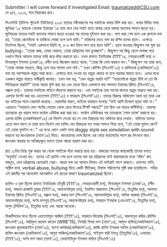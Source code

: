 Submitter: I will come forward if investigated
Email: traumatized@CSU.com
মে ৪/৫, ২০১৬, শবে মিরাজের রাত।

সিএসইউ (চিটাগং স্টুডেন্ট ইউনিয়ন) ২০১৫ ব্যাচের নবীনবরণের পর সবাইকে খাবার বিলি করা হয়। খাবার বিলির সময় জুনিয়র ’১৫ ব্যাচকে সেকেন্ড ইয়ারের ’১৪ ব্যাচ বলে দেয় সবাই যাতে খাবার খেয়ে আবার ক্যাফের সামনে জড়ো হয়।
জুনিয়রের ব্যাচের সবাই ক্যাফের সামনে জড়ো হওয়ার পর তাদের দুইভাগ করা হয়। ভাগ করা শেষ হলে এক গ্রুপকে বলা হয়, “তোরা কোনদিকে না তাকিয়ে সোজা হলে চলে যাবি।” বাকিদের যেতে বলা হয় রশিদ হলের ছাদে। এক্ষেত্রে নির্দেশনা ছিলো, “সবাই একসাথে উঠবি না, ৪-৫ জন মিলে ভাগ হয়ে ছাদে যাবি”।
ছাদে যাওয়ার কিছুক্ষন পর শুরু হয় bullying। “তোরা ধ্বজ, তোরা বেয়াদব, তোরা চট্টগ্রামের নাম ডুবাচ্ছস”। কিছুক্ষণ পর কিছু ছেলে নামাজ পরে ওখানে ফিরে আসলে তাদের সারি করে দাঁড়া করানো হয়। তখন রাফাত ইমতিয়াজ (ইইই’১৪, সোহরাওয়ার্দী হল) ও মিনহাজুল ইসলাম (মেকা’১৪, রশীদ হল) জিজ্ঞেস করতে থাকে, “তোরা কি দোষ করছস বল।” কিচ্ছুক্ষণ পর তারা বলে, “তোরা নামাজ পড়ছস, কিন্তু এসে মাত্র সালাম দেস নাই।” তখন কৌশিদ (সিএসই’১৫) ও রাফিদকে (কেমিক্যাল’১৫) বলা হয় পরস্পরকে থাপ্পড় মারা জন্য। এক্ষেত্রে বলে দেওয়া হয় থাপ্পড় জোরে না হলে বারবার মারতে হবে। এদের মধ্যে একজন থাপ্পড় মারতে অস্বীকৃতি জানায়। তখন বলা হয়, “কেন থাপ্পড় মারবি না?” “ব্যাচমেটকে থাপ্পড় দিবি না তো কি সিনিয়রকে মারবি?” তাকে আরো বুলি করা হয় এবং তাকে মিয়ে একপাশে যায় সাদমান ইয়াসার রিদিত (সিএসই’১৪, নজ্রুল হল)।
তারপর সবাইকে লাইনে দাঁড়ানো করানো হয়। এবং সবাইকে তার পাশের জনকে থাপ্পড় মারতে বলা হয়। 
এরপরে টার্গেট করা হয় এহতেশাম (ইইই’১৫) ও ফারহান (সিএসই’১৫)। তাদের বিরুদ্ধে অভিযোগ আনা হয় তারা এক বড় ভাইয়ের সাথে বেয়াদবি করেছে। বেয়াদবির কারণ, ভাইকে ফারহান বলেছে “ভাই আমি হিপহপ ছাড়া নাচি না।” এছাড়াও “ফারহান কেন শার্টের বোতাম খোলা রেখে ভিতরে টিশার্ট পরছে?” (যা ছিল ওর নাচের কস্টিউম)। তারপর তাদেরকে খুব খারাপ ভাবে ভার্বাল এবিউজ করা করা হয়। ভার্বাল এবিউজের পর তাদেরকে ‘পোল ড্যান্স’ করানো হয়।
এরপর হামিদ (মেকানিক্যাল’১৫) কে নির্দেশ দেওয়া হয় সে যেন হিজড়ার মত অভিনয় করে দেখায়। অভিনয় তাদের এতো ভাল লাগে যে তারা বলে নির্দেশ দেয় হামিদ যেন হিজড়ার মত সবার সামনে গিয়ে বলে, “এই তোরা ঘুমাস কেন? এই তোরা ঘুমাইস না।”
এর মধ্যে কোন একটা সময় doggy style sex simulation with sound করানো হয় জাওয়াদকে (ন্যাম’১৫) দিয়ে। জাওয়াদের দোষ ছিলো এক মেয়ে ব্যাচমেটের পাশে রঙ উৎসবে নাচা। জাওয়াদ বারবার তা অনিচ্ছাকৃত বললে তাকে আরো হ্যারাস করা হয়।

রাত ১১টায় টর্চার শুরু করার পর থেকে সবাইকে দাঁড়া করায়ে রাখা হয়। ফজরের সময়ের কাছাকাছি তাদের বসতে ‘অনুমতি’ দেওয়া হয়। তাদের এই র‍্যাগিং শেষ হলে তাদের বলা হয় চট্টগ্রামের ভাই বারাদারদের মধ্যে ‘বন্ডিং’ কত মজবুত, কেন চট্টগ্রামের ছেলেরাই সেরা। আরো বলা হয় আপদে বিপদে এই ভাইরাই পাশে থাকবে।
ক্রমাগত গালি, অশ্লীল কথা, verbal abuse, bullying দিয়ে একটি ভীতিকর, বিষাক্ত পরিবেশের সৃষ্টি করা হয়েছিলো। পবিত্র এই রজনীর পর অনেকেই অনেকদিন এই রাতের কারণে traumatized ছিলো।

র‍্যাগিং-এ যুক্ত ছিলো রাফাত ইমতিয়াজ চৌধুরী (ইইই’১৪, সোহরাওয়ার্দী হল), মিনহাজুল ইসলাম (মেকা’১৪, রশীদ হল), ফজলে রাব্বানি তুষার (ইইই’১৪, আহসানউল্লাহ হল), ইয়াসিন আরাফাত (সিএসই’১৪, তিতুমির হল), সাদমান ইয়াসার রিদিত (সিএসই’১৪, নজ্রুল হল), অজয় দাশ (সিএসই’১৪, আহসানউল্লাহ হল), অনিক সরকার (সিএসই’১৪, আহসানউল্লাহ হল), অর্ণব দাশগুপ্ত (সিএসই’১৪, আহসানউল্লাহ হল), ফারহান ইশরাক (এমএমই’১৪, তিতুমির হল), মাসুদ (সিভিল’১৪, তিতুমির হল) এবং আরো অনেকে।

ভিকটিমদের মধ্যে ছিলো এহতেশামুল আজিম (ইইই’১৫), ফারহান ফিরোজ (সিএসই’১৫), আহসানুল কবির কৌশিদ (সিএসই’১৫),  আরিফুল রহমান কায়েদ (WRE’15), নিলাদ্রি নিলয় দাস (ন্যাম’১৫), আব্দুল হামিদ(মেকানিক্যাল’১৫), জাওয়াদ জুলকারনাইন (ন্যাম’১৫), স্বদেশ কর্মকার(কেমিক্যাল’১৫), কাজি রাগিব ইশরাক সানিম (মেকানিক্যাল’১৫), রাফিদ জাওয়াদ (কেমিক্যাল’১৫), আবুল সাজিদ(মেকানিক্যাল’১৫), সাইফুল বারি ইফতু (তিতুমির’১৫), এনায়েত (ইইই’১৫), অর্ণব দাশ অয়ন (ন্যাম’১৫), মোহাইমিনুল ইসলাম মাহিম (সিএসই’১৫)